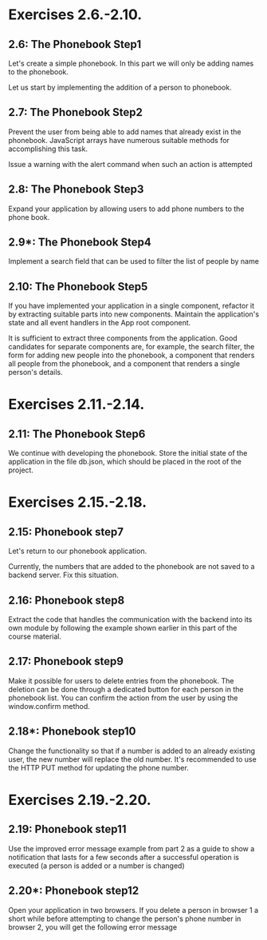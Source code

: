 # Exercises 2.6.-2.10.

## 2.6: The Phonebook Step1
Let's create a simple phonebook. In this part we will only be adding names to the phonebook.

Let us start by implementing the addition of a person to phonebook.

## 2.7: The Phonebook Step2
Prevent the user from being able to add names that already exist in the phonebook. JavaScript arrays have numerous suitable methods for accomplishing this task.

Issue a warning with the alert command when such an action is attempted

## 2.8: The Phonebook Step3
Expand your application by allowing users to add phone numbers to the phone book.

## 2.9*: The Phonebook Step4
Implement a search field that can be used to filter the list of people by name

## 2.10: The Phonebook Step5
If you have implemented your application in a single component, refactor it by extracting suitable parts into new components. Maintain the application's state and all event handlers in the App root component.

It is sufficient to extract three components from the application. Good candidates for separate components are, for example, the search filter, the form for adding new people into the phonebook, a component that renders all people from the phonebook, and a component that renders a single person's details.

# Exercises 2.11.-2.14.
## 2.11: The Phonebook Step6
We continue with developing the phonebook. Store the initial state of the application in the file db.json, which should be placed in the root of the project.

# Exercises 2.15.-2.18.
## 2.15: Phonebook step7
Let's return to our phonebook application.

Currently, the numbers that are added to the phonebook are not saved to a backend server. Fix this situation.

## 2.16: Phonebook step8
Extract the code that handles the communication with the backend into its own module by following the example shown earlier in this part of the course material.

## 2.17: Phonebook step9
Make it possible for users to delete entries from the phonebook. The deletion can be done through a dedicated button for each person in the phonebook list. You can confirm the action from the user by using the window.confirm method.

## 2.18*: Phonebook step10
Change the functionality so that if a number is added to an already existing user, the new number will replace the old number. It's recommended to use the HTTP PUT method for updating the phone number.

# Exercises 2.19.-2.20.
## 2.19: Phonebook step11
Use the improved error message example from part 2 as a guide to show a notification that lasts for a few seconds after a successful operation is executed (a person is added or a number is changed)

## 2.20*: Phonebook step12
Open your application in two browsers. If you delete a person in browser 1 a short while before attempting to change the person's phone number in browser 2, you will get the following error message